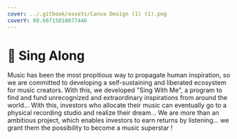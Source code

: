 ```yaml
---
cover: ../.gitbook/assets/Canva Design (1) (1).png
coverY: 80.66715010877446
---
```


# 🎼 Sing Along

Music has been the most propitious way to propagate human inspiration, so we are committed to developing a self-sustaining and liberated ecosystem for music creators. With this, we developed "Sing With Me", a program to find and fund unrecognized and extraordinary inspirations from around the world... With this, investors who allocate their music can eventually go to a physical recording studio and realize their dream... We are more than an ambitious project, which enables investors to earn returns by listening... we grant them the possibility to become a music superstar !

